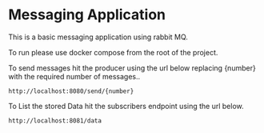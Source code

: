 # Messaging Application

This is a basic messaging application using rabbit MQ.

To run please use docker compose from the root of the project.

To send messages hit the producer using the url below replacing {number} with the required number of messages..
```
http://localhost:8080/send/{number}
```

To List the stored Data hit the subscribers endpoint using the url below.
```
http://localhost:8081/data
```